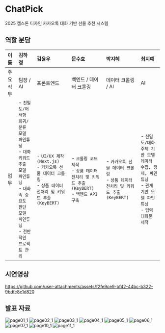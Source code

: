 # ChatPick
2025 캡스톤 디자인 카카오톡 대화 기반 선물 추천 시스템

## 역할 분담
| 이름      | 김하정 | 김윤우 | 문수호 | 박지혜 | 최지예 |
|:----------|:--------|:--------|:--------|:--------|:--------|
| 주요 직무 | 팀장 / AI | 프론트엔드 | 백엔드 / 데이터 크롤링 | 데이터 크롤링 / AI | AI |
| 업무      | - `친밀도/어색함 회귀/분류 모델 파인튜닝`<br>- `대화 키워드 추출 모델 파인튜닝`<br>- `대화 속 중요도 판단 모델 파인튜닝`<br>- `전반적인 프로젝트 관리` | - `UI/UX 제작 (Next.js)`<br>- `카카오톡 선물 데이터 크롤링`<br>- `상품 데이터 전처리 및 키워드 추출 (KeyBERT)` | - `크롤링 코드 제작`<br>- `상품 데이터 전처리 및 키워드 추출 (KeyBERT)`<br>- `백엔드 API 구축` | - `카카오톡 선물 데이터 크롤링`<br>- `상품 데이터 전처리 및 키워드 추출 (KeyBERT)` | - `친밀도/대화주제 기반 모델 데이터 수집, 정제, 파인튜닝`<br>- `관계 기반 모델 파인튜닝`<br>- `입력 대화문 제작` |



## 시연영상
https://github.com/user-attachments/assets/f2fe9ce9-bf42-44bc-b322-9bdfc8e1d820

## 발표 자료
![page01_1](https://github.com/user-attachments/assets/558c6d72-d8c9-4f58-9ec2-74c90ce9fa88)
![page02_1](https://github.com/user-attachments/assets/0e2881ea-352b-4ba5-8611-80aa0097e5d0)
![page03_1](https://github.com/user-attachments/assets/7e83bbdc-ec39-4a74-91f2-0c5a8c00cdd6)
![page04_1](https://github.com/user-attachments/assets/428d5309-ab21-4d9d-b332-69f7c527a504)
![page05_1](https://github.com/user-attachments/assets/3644b47c-d26d-4648-b2d4-c0737689bd62)
![page06_1](https://github.com/user-attachments/assets/b73aa454-f38a-4e5e-a054-66af484623f5)
![page07_1](https://github.com/user-attachments/assets/3110303d-d095-4bc3-a30f-74ce6de75079)
![page10_1](https://github.com/user-attachments/assets/339d9070-5e62-4b70-a1fc-d0a2c472666e)
![page11_1](https://github.com/user-attachments/assets/f2c2de48-c4ab-43c8-9d70-8f8ca8508e3f)
